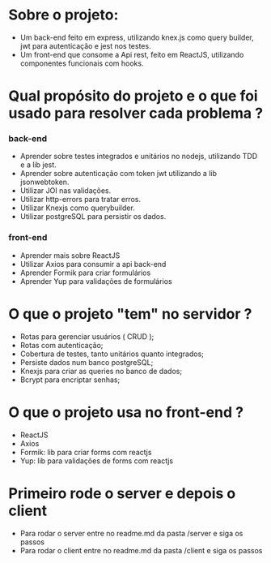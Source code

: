 # Sobre o projeto:

- Um back-end feito em express, utilizando knex.js como query builder, jwt para autenticação e jest nos testes.
- Um front-end que consome a Api rest, feito em ReactJS, utilizando componentes funcionais com hooks.

# Qual propósito do projeto e o que foi usado para resolver cada problema ?

### back-end
- Aprender sobre testes integrados e unitários no nodejs, utilizando TDD e a lib jest.
- Aprender sobre autenticação com token jwt utilizando a lib jsonwebtoken.
- Utilizar JOI nas validações.
- Utilizar http-errors para tratar erros.
- Utilizar Knexjs como querybuilder.
- Utilizar postgreSQL para persistir os dados.

### front-end
- Aprender mais sobre ReactJS
- Utilizar Axios para consumir a api back-end
- Aprender Formik para criar formulários
- Aprender Yup para validações de formulários
# O que o projeto "tem" no servidor ?
- Rotas para gerenciar usuários ( CRUD );
- Rotas com autenticação;
- Cobertura de testes, tanto unitários quanto integrados;
- Persiste dados num banco postgreSQL;
- Knexjs para criar as queries no banco de dados;
- Bcrypt para encriptar senhas;

# O que o projeto usa no front-end ?
- ReactJS
- Axios
- Formik: lib para criar forms com reactjs
- Yup: lib para validações de forms com reactjs
# Primeiro rode o server e depois o client
 - Para rodar o server entre no readme.md da pasta /server e siga os passos
 - Para rodar o client entre no readme.md da pasta /client e siga os passos